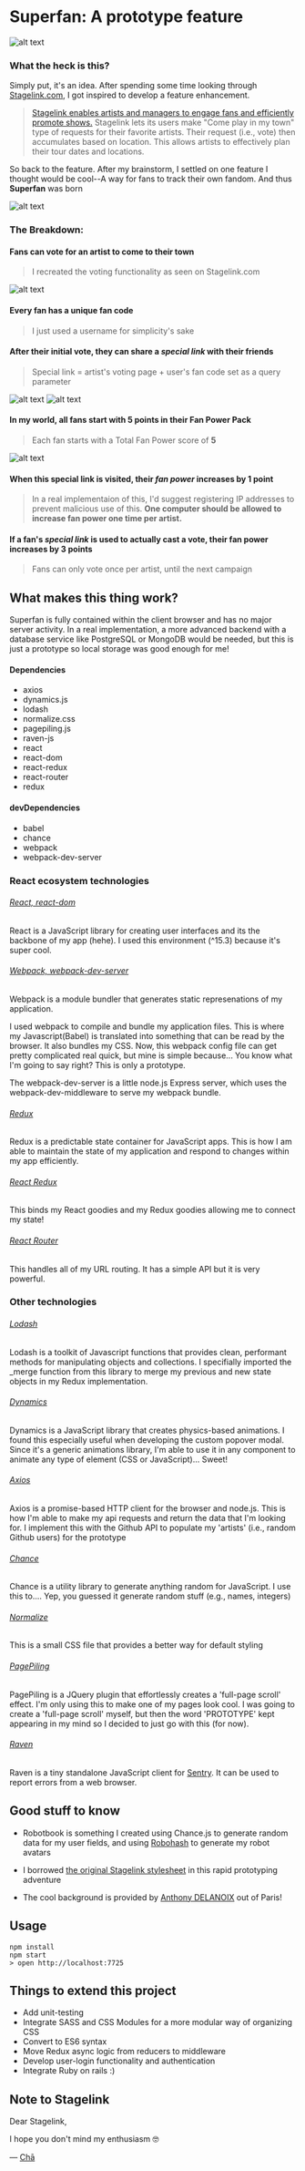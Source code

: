 # Superfan: A prototype feature
![alt text](https://d3brgjqtir64ox.cloudfront.net/Home.png "Superfan")

### What the heck is this?
Simply put, it's an idea. After spending some time looking through [Stagelink.com](https://stagelink.com), I got inspired to develop a feature enhancement. 
> [Stagelink enables artists and managers to engage fans and efficiently promote shows.](https://www.facebook.com/Stagelink) Stagelink lets its users make "Come play in my town" type of requests for their favorite artists. Their request (i.e., vote) then accumulates based on location. This allows artists to effectively plan their tour dates and locations. 

So back to the feature. After my brainstorm, I settled on one feature I thought would be cool--A way for fans to track their own fandom. And thus **Superfan** was born

![alt text](https://d3brgjqtir64ox.cloudfront.net/SuperfanInfo.png "What's a Superfan?")



### The Breakdown:

#### Fans can vote for an artist to come to their town
> I recreated the voting functionality as seen on Stagelink.com

![alt text](https://d3brgjqtir64ox.cloudfront.net/ArtistPage.png "Voting page")

#### Every fan has a unique fan code
>I just used a username for simplicity's sake

#### After their initial vote, they can share a *special link*  with their friends
> Special link = artist's voting page + user's fan code set as a query parameter

![alt text](https://d3brgjqtir64ox.cloudfront.net/Promote2.png "Promote")
![alt text](https://d3brgjqtir64ox.cloudfront.net/Promote.png "The special link")

#### In my world, all fans start with 5 points in their Fan Power Pack
> Each fan starts with a Total Fan Power score of **5**

![alt text](https://d3brgjqtir64ox.cloudfront.net/UserProfile.png "User Profile")

#### When this special link is visited, their *fan power*  increases by 1 point
> In a real implementaion of this, I'd suggest registering IP addresses to prevent malicious use of this. **One computer should be allowed to increase fan power one time per artist.** 

#### If a fan's *special link*  is used to actually cast a vote, their fan power increases by 3 points
> Fans can only vote once per artist, until the next campaign



## What makes this thing work?
Superfan is fully contained within the client browser and has no major server activity. In a real implementation, a more advanced backend with a database service like PostgreSQL or MongoDB would be needed, but this is just a prototype so local storage was good enough for me!

#### Dependencies
* axios 
* dynamics.js 
* lodash 
* normalize.css 
* pagepiling.js 
* raven-js 
* react  
* react-dom 
* react-redux 
* react-router 
* redux 

#### devDependencies
* babel
* chance
* webpack
* webpack-dev-server

### React ecosystem technologies

###### [React, react-dom](https://github.com/facebook/react)
React is a JavaScript library for creating user interfaces and its the backbone of my app (hehe). I used this environment (^15.3) because it's super cool.

###### [Webpack, webpack-dev-server](https://github.com/webpack/webpack)
Webpack is a module bundler that generates static represenations of my application.

I used webpack to compile and bundle my application files. This is where my Javascript(Babel) is translated into something that can be read by the browser. It also bundles my CSS. Now, this webpack config file can get pretty complicated real quick, but mine is simple because... You know what I'm going to say right? This is only a prototype.

The webpack-dev-server is a little node.js Express server, which uses the webpack-dev-middleware to serve my webpack bundle.

###### [Redux](https://github.com/reactjs/redux)
Redux is a predictable state container for JavaScript apps. This is how I am able to maintain the state of my application and respond to changes within my app efficiently.

###### [React Redux](https://github.com/reactjs/react-redux)
This binds my React goodies and my Redux goodies allowing me to connect my state!

###### [React Router](https://github.com/reactjs/react-router)
This handles all of my URL routing. It has a simple API but it is very powerful.

### Other technologies

###### [Lodash](https://github.com/lodash/lodash)
Lodash is a toolkit of Javascript functions that provides clean, performant methods for manipulating objects and collections. I specifially imported the _merge function from this library to merge my previous and new state objects in my Redux implementation.

###### [Dynamics](https://github.com/michaelvillar/dynamics.js/)
Dynamics is a JavaScript library that creates physics-based animations. I found this especially useful when developing the custom popover modal. Since it's a generic animations library, I'm able to use it in any component to animate any type of element (CSS or JavaScript)... Sweet!

###### [Axios](https://github.com/mzabriskie/axios)
Axios is a promise-based HTTP client for the browser and node.js. This is how I'm able to make my api requests and return the data that I'm looking for. I implement this with the Github API to populate my 'artists' (i.e., random Github users) for the prototype

###### [Chance](https://github.com/chancejs/chancejs)
Chance is a utility library to generate anything random for JavaScript. I use this to.... Yep, you guessed it generate random stuff (e.g., names, integers)

###### [Normalize](https://github.com/necolas/normalize.css/)
This is a small CSS file that provides a better way for default styling

###### [PagePiling](https://github.com/alvarotrigo/pagePiling.js)
PagePiling is a JQuery plugin that effortlessly creates a 'full-page scroll' effect. I'm only using this to make one of my pages look cool. I was going to create a 'full-page scroll' myself, but then the word 'PROTOTYPE' kept appearing in my mind so I decided to just go with this (for now).

###### [Raven](https://github.com/getsentry/raven-js)
Raven is a tiny standalone JavaScript client for [Sentry](https://getsentry.com/). It can be used to report errors from a web browser.



## Good stuff to know
* Robotbook is something I created using Chance.js to generate random data for my user fields, and using [Robohash](https://robohash.org/) to generate my robot avatars 

* I borrowed [the original Stagelink stylesheet](https://stagelink.s3.amazonaws.com/assets/application-0b12a830028cd37c30cbb66064f9a4b3.css) in this rapid prototyping adventure

* The cool background is provided by [Anthony DELANOIX](https://unsplash.com/@anthonydelanoix) out of Paris!


## Usage

```
npm install
npm start
> open http://localhost:7725
```

## Things to extend this project
* Add unit-testing
* Integrate SASS and CSS Modules for a more modular way of organizing CSS
* Convert to ES6 syntax
* Move Redux async logic from reducers to middleware 
* Develop user-login functionality and authentication
* Integrate Ruby on rails :)


## Note to Stagelink
Dear Stagelink,

I hope you don't mind my enthusiasm 🤓

— [Chā](https://twitter.com/cha_skyes)
